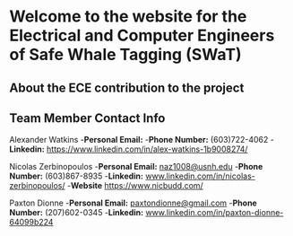 # Welcome to the website for the Electrical and Computer Engineers of Safe Whale Tagging (SWaT) 

## About the ECE contribution to the project

## Team Member Contact Info
Alexander Watkins
-**Personal Email:** 
-**Phone Number:** (603)722-4062
-**Linkedin:** https://www.linkedin.com/in/alex-watkins-1b9008274/

Nicolas Zerbinopoulos
-**Personal Email:** naz1008@usnh.edu
-**Phone Number:** (603)867-8935
-**Linkedin:** www.linkedin.com/in/nicolas-zerbinopoulos/
-**Website** https://www.nicbudd.com/

Paxton Dionne
-**Personal Email:** paxtondionne@gmail.com
-**Phone Number:** (207)602-0345
-**Linkedin:** www.linkedin.com/in/paxton-dionne-64099b224

